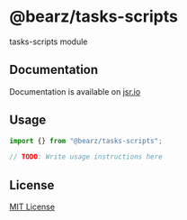 # @bearz/tasks-scripts

tasks-scripts module

## Documentation

Documentation is available on [jsr.io](https://jsr.io/@bearz/tasks-scripts/doc)

## Usage
```typescript
import {} from "@bearz/tasks-scripts";

// TODO: Write usage instructions here
```

## License

[MIT License](./LICENSE.md)